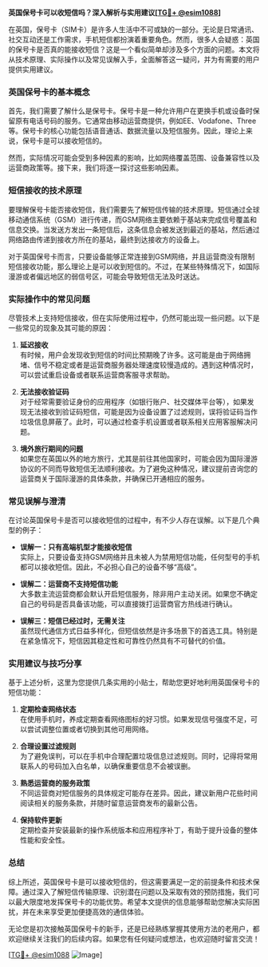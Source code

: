 **英国保号卡可以收短信吗？深入解析与实用建议[[TG💪+ @esim1088](https://t.me/s/esim1088)]**

在英国，保号卡（SIM卡）是许多人生活中不可或缺的一部分。无论是日常通讯、社交互动还是工作需求，手机短信都扮演着重要角色。然而，很多人会疑惑：英国的保号卡是否真的能接收短信？这是一个看似简单却涉及多个方面的问题。本文将从技术原理、实际操作以及常见误解入手，全面解答这一疑问，并为有需要的用户提供实用建议。

### 英国保号卡的基本概念

首先，我们需要了解什么是保号卡。保号卡是一种允许用户在更换手机或设备时保留原有电话号码的服务。它通常由移动运营商提供，例如EE、Vodafone、Three等。保号卡的核心功能包括语音通话、数据流量以及短信服务。因此，理论上来说，保号卡是可以接收短信的。

然而，实际情况可能会受到多种因素的影响，比如网络覆盖范围、设备兼容性以及运营商政策等。接下来，我们将逐一探讨这些影响因素。

### 短信接收的技术原理

要理解保号卡能否接收短信，我们需要先了解短信传输的技术原理。短信通过全球移动通信系统（GSM）进行传递，而GSM网络主要依赖于基站来完成信号覆盖和信息交换。当发送方发出一条短信后，这条信息会被发送到最近的基站，然后通过网络路由传递到接收方所在的基站，最终到达接收方的设备上。

对于英国保号卡而言，只要设备能够正常连接到GSM网络，并且运营商没有限制短信接收功能，那么理论上是可以收到短信的。不过，在某些特殊情况下，如国际漫游或者偏远地区的弱信号区，可能会导致短信无法及时送达。

### 实际操作中的常见问题

尽管技术上支持短信接收，但在实际使用过程中，仍然可能出现一些问题。以下是一些常见的现象及其可能的原因：

1. **延迟接收**  
   有时候，用户会发现收到短信的时间比预期晚了许多。这可能是由于网络拥堵、信号不稳定或者是运营商服务器处理速度较慢造成的。遇到这种情况时，可以尝试重启设备或者联系运营商客服寻求帮助。

2. **无法接收验证码**  
   对于经常需要验证身份的应用程序（如银行账户、社交媒体平台等），如果发现无法接收到验证码短信，可能是因为设备设置了过滤规则，误将验证码当作垃圾信息屏蔽了。此时，可以通过检查手机设置或者联系相关应用客服解决问题。

3. **境外旅行期间的问题**  
   如果您在英国以外的地方旅行，尤其是前往其他国家时，可能会因为国际漫游协议的不同而导致短信无法顺利接收。为了避免这种情况，建议提前咨询您的运营商关于国际漫游的具体条款，并确保已开通相应的服务。

### 常见误解与澄清

在讨论英国保号卡是否可以接收短信的过程中，有不少人存在误解。以下是几个典型的例子：

- **误解一：只有高端机型才能接收短信**  
  实际上，只要设备支持GSM网络并且未被人为禁用短信功能，任何型号的手机都可以接收短信。因此，不必担心自己的设备不够“高级”。

- **误解二：运营商不支持短信功能**  
  大多数主流运营商都会默认开启短信服务，除非用户主动关闭。如果您不确定自己的号码是否具备该功能，可以直接拨打运营商官方热线进行确认。

- **误解三：短信已经过时，无需关注**  
  虽然现代通信方式日益多样化，但短信依然是许多场景下的首选工具。特别是在紧急情况下，短信因其稳定性和可靠性仍然具有不可替代的价值。

### 实用建议与技巧分享

基于上述分析，这里为您提供几条实用的小贴士，帮助您更好地利用英国保号卡的短信功能：

1. **定期检查网络状态**  
   在使用手机时，养成定期查看网络图标的好习惯。如果发现信号强度不足，可以尝试调整位置或者切换到其他可用网络。

2. **合理设置过滤规则**  
   为了避免误判，可以在手机中合理配置垃圾信息过滤规则。同时，记得将常用联系人的号码加入白名单，以确保重要信息不会被误删。

3. **熟悉运营商的服务政策**  
   不同运营商对短信服务的具体规定可能存在差异。因此，建议新用户花些时间阅读相关的服务条款，并随时留意运营商发布的最新公告。

4. **保持软件更新**  
   定期检查并安装最新的操作系统版本和应用程序补丁，有助于提升设备的整体性能和安全性。

### 总结

综上所述，英国保号卡是可以接收短信的，但这需要满足一定的前提条件和技术保障。通过深入了解短信传输原理、识别潜在问题以及采取有效的预防措施，我们可以最大限度地发挥保号卡的功能优势。希望本文提供的信息能够帮助您解决实际困扰，并在未来享受更加便捷高效的通信体验。

无论您是初次接触英国保号卡的新手，还是已经熟练掌握其使用方法的老用户，都欢迎继续关注我们的后续内容。如果您有任何疑问或想法，也欢迎随时留言交流！

[[TG💪+ @esim1088](https://t.me/s/esim1088) ![Image](https://i.postimg.cc/4NQfJmqS/Snipaste-2025-05-13-00-14-12.png)]